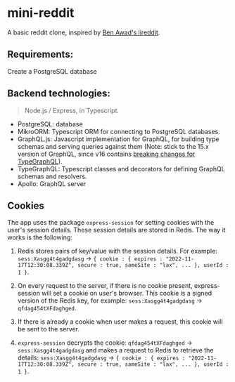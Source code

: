 # mini-reddit

A basic reddit clone, inspired by [Ben Awad's lireddit](https://github.com/benawad/lireddit).

## Requirements:

Create a PostgreSQL database

## Backend technologies:

> Node.js / Express, in Typescript.

- PostgreSQL: database
- MikroORM: Typescript ORM for connecting to PostgreSQL databases.
- GraphQL.js: Javascript implementation for GraphQL, for building type schemas and serving queries against them (Note: stick to the 15.x version of GraphQL, since v16 contains [breaking changes for TypeGraphQL](https://github.com/MichalLytek/type-graphql/issues/1100)).
- TypeGraphQL: Typescript classes and decorators for defining GraphQL schemas and resolvers.
- Apollo: GraphQL server

## Cookies

The app uses the package `express-session` for setting cookies with the user's session details. These session details are stored in Redis. The way it works is the following:

1. Redis stores pairs of key/value with the session details. For example: `sess:Xasgg4t4gadgdasg` -> `{ cookie : { expires : "2022-11-17T12:30:08.339Z", secure : true, sameSite : "lax", ... }, userId : 1 }`.

2. On every request to the server, if there is no cookie present, express-session will set a cookie on user's browser. This cookie is a signed version of the Redis key, for example: `sess:Xasgg4t4gadgdasg` -> `qfdag454tXFdaghged`.

3. If there is already a cookie when user makes a request, this cookie will be sent to the server.

4. `express-session` decrypts the cookie: `qfdag454tXFdaghged` -> `sess:Xasgg4t4gadgdasg` and makes a request to Redis to retrieve the details: `sess:Xasgg4t4gadgdasg` -> `{ cookie : { expires : "2022-11-17T12:30:08.339Z", secure : true, sameSite : "lax", ... }, userId : 1 }`.
